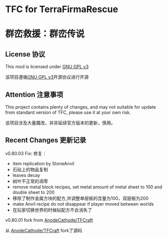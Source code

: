 # TFC for TerraFirmaRescue
# 群峦救援：群峦传说

## License 协议

This mod is licensed under [GNU GPL v3](https://github.com/Deadrik/TFCraft/blob/master/license.txt)

该项目遵循[GNU GPL v3](https://github.com/Deadrik/TFCraft/blob/master/license.txt)开源协议进行开源

## Attention 注意事项
This project contains plenty of changes, and may not suitable for update from standard version of TFC, please use it at your own risk.

该项目涉及大量魔改，并非延续官方版本的更新，慎用。

## Recent Changes 更新记录
v0.80.03 Fix: 修复：

- item replication by StoneAnvil
- 石砧上的物品复制
- leaves decay
- 树叶不正常的凋零
- remove metal block recipes, set metal amount of metal sheet to 100 and double sheet to 200
- 移除了制作金属方块的配方,并调整单层板的含量为100，双层板为200
- make Anvil recipe do not disappear if player moved between worlds
- 在玩家切换世界的时候砧配方不会消失了



v0.80.01 fork from  [AnodeCathode/TFCraft](https://github.com/AnodeCathode/TFCraft)

从 [AnodeCathode/TFCraft](https://github.com/AnodeCathode/TFCraft) fork了源码